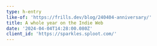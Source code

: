 ```yaml
---
type: h-entry
like-of: 'https://frills.dev/blog/240404-anniversary/'
title: A whole year on the Indie Web
date: '2024-04-04T14:28:00.080Z'
client_id: 'https://sparkles.sploot.com/'
---
```


